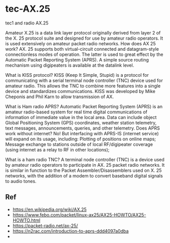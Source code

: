 # tec-AX.25
tec1 and radio AX.25

Amateur X.25 is a data link layer protocol originally derived from layer 2 of the X. 25 protocol suite and designed for use by amateur radio operators. It is used extensively on amateur packet radio networks. How does AX 25 work? AX. 25 supports both virtual-circuit connected and datagram-style connectionless modes of operation. The latter is used to great effect by the Automatic Packet Reporting System (APRS). A simple source routing mechanism using digipeaters is available at the datalink level.

What is KISS protocol? KISS (Keep It Simple, Stupid) is a protocol for communicating with a serial terminal node controller (TNC) device used for amateur radio. This allows the TNC to combine more features into a single device and standardizes communications. KISS was developed by Mike Cheponis and Phil Karn to allow transmission of AX.

What is Ham radio APRS? Automatic Packet Reporting System (APRS) is an amateur radio-based system for real time digital communications of information of immediate value in the local area. Data can include object Global Positioning System (GPS) coordinates, weather station telemetry, text messages, announcements, queries, and other telemetry. Does APRS work without internet? No! But interfacing with APRS-IS (internet service) will expand on its usage, including: Plotting of positions on online maps; Message exchange to stations outside of local RF/digipeater coverage (using internet as a relay to RF in other locations);

What is a ham radio TNC? A terminal node controller (TNC) is a device used by amateur radio operators to participate in AX. 25 packet radio networks. It is similar in function to the Packet Assembler/Disassemblers used on X. 25 networks, with the addition of a modem to convert baseband digital signals to audio tones.



## Ref 
- https://en.wikipedia.org/wiki/AX.25
- https://www.febo.com/packet/linux-ax25/AX25-HOWTO/AX25-HOWTO.html
- https://packet-radio.net/ax-25/
- https://n2rac.com/introduction-to-aprs-ddd4097a0dba
- 

